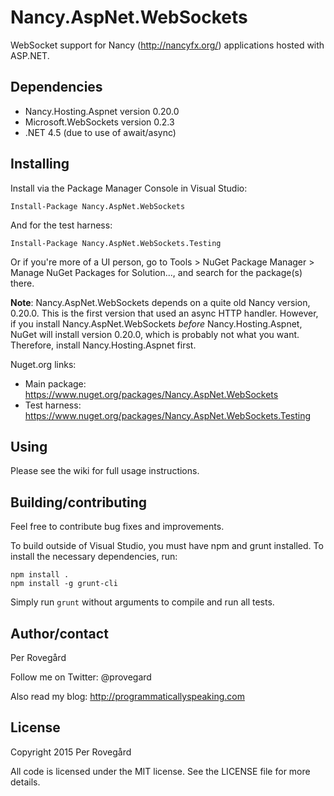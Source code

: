 # Nancy.AspNet.WebSockets

WebSocket support for Nancy (http://nancyfx.org/) applications hosted with ASP.NET.

## Dependencies

* Nancy.Hosting.Aspnet version 0.20.0
* Microsoft.WebSockets version 0.2.3
* .NET 4.5 (due to use of await/async)

## Installing

Install via the Package Manager Console in Visual Studio:

    Install-Package Nancy.AspNet.WebSockets

And for the test harness:

    Install-Package Nancy.AspNet.WebSockets.Testing

Or if you're more of a UI person, go to Tools &gt; NuGet Package Manager &gt; Manage NuGet Packages for Solution...,
and search for the package(s) there.

**Note**: Nancy.AspNet.WebSockets depends on a quite old Nancy version, 0.20.0. This is the
first version that used an async HTTP handler. However, if you install Nancy.AspNet.WebSockets
*before* Nancy.Hosting.Aspnet, NuGet will install version 0.20.0, which is probably not what
you want. Therefore, install Nancy.Hosting.Aspnet first.

Nuget.org links:

* Main package: https://www.nuget.org/packages/Nancy.AspNet.WebSockets
* Test harness: https://www.nuget.org/packages/Nancy.AspNet.WebSockets.Testing

## Using

Please see the wiki for full usage instructions.

## Building/contributing

Feel free to contribute bug fixes and improvements.

To build outside of Visual Studio, you must have npm and grunt installed. To install
the necessary dependencies, run:

    npm install .
    npm install -g grunt-cli

Simply run `grunt` without arguments to compile and run all tests.

## Author/contact

Per Roveg&aring;rd

Follow me on Twitter: @provegard

Also read my blog: http://programmaticallyspeaking.com

## License

Copyright 2015 Per Roveg&aring;rd

All code is licensed under the MIT license. See the LICENSE file for more details.


